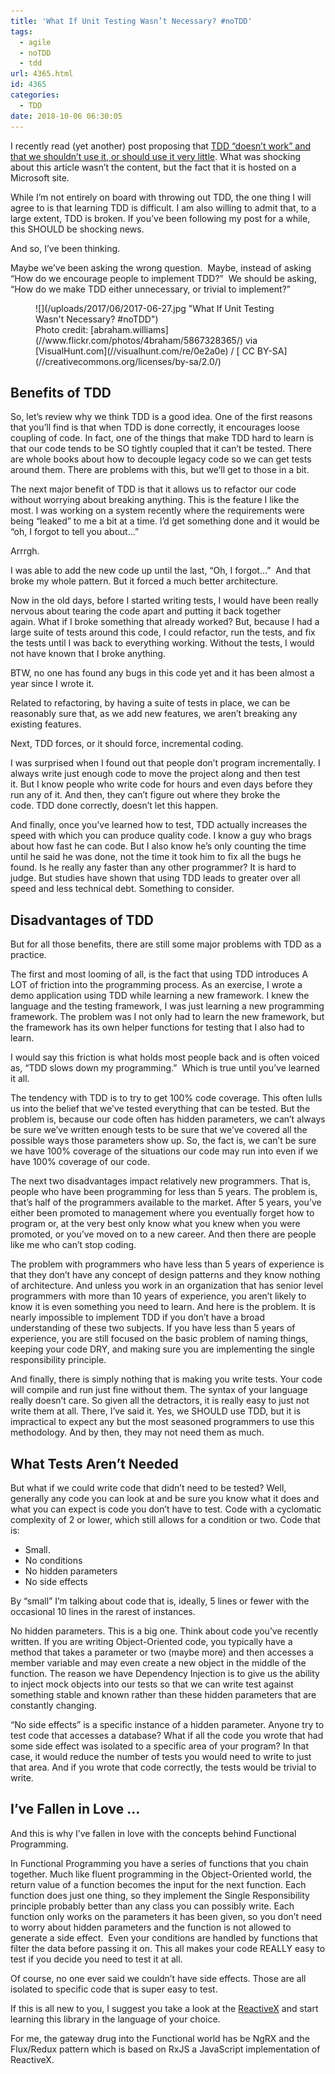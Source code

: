 ```yaml
---
title: 'What If Unit Testing Wasn’t Necessary? #noTDD'
tags:
  - agile
  - noTDD
  - tdd
url: 4365.html
id: 4365
categories:
  - TDD
date: 2018-10-06 06:30:05
---
```


I recently read (yet another) post proposing that [TDD “doesn’t work” and that we shouldn’t use it, or should use it very little](//blogs.msdn.microsoft.com/ericgu/2017/06/22/notdd/). What was shocking about this article wasn’t the content, but the fact that it is hosted on a Microsoft site.

While I’m not entirely on board with throwing out TDD, the one thing I will agree to is that learning TDD is difficult. I am also willing to admit that, to a large extent, TDD is broken. If you’ve been following my post for a while, this SHOULD be shocking news.

And so, I’ve been thinking.

Maybe we’ve been asking the wrong question.  Maybe, instead of asking “How do we encourage people to implement TDD?”  We should be asking, “How do we make TDD either unnecessary, or trivial to implement?”
<figure>![](/uploads/2017/06/2017-06-27.jpg "What If Unit Testing Wasn't Necessary? #noTDD")<figcaption>Photo credit: [abraham.williams](//www.flickr.com/photos/4braham/5867328365/) via [VisualHunt.com](//visualhunt.com/re/0e2a0e) / [ CC BY-SA](//creativecommons.org/licenses/by-sa/2.0/)</figcaption></figure>

<!-- more -->

Benefits of TDD
---------------

So, let’s review why we think TDD is a good idea. One of the first reasons that you’ll find is that when TDD is done correctly, it encourages loose coupling of code. In fact, one of the things that make TDD hard to learn is that our code tends to be SO tightly coupled that it can’t be tested. There are whole books about how to decouple legacy code so we can get tests around them. There are problems with this, but we’ll get to those in a bit.

The next major benefit of TDD is that it allows us to refactor our code without worrying about breaking anything. This is the feature I like the most. I was working on a system recently where the requirements were being “leaked” to me a bit at a time. I’d get something done and it would be “oh, I forgot to tell you about…”  

Arrrgh.

I was able to add the new code up until the last, “Oh, I forgot…”  And that broke my whole pattern. But it forced a much better architecture.

Now in the old days, before I started writing tests, I would have been really nervous about tearing the code apart and putting it back together again. What if I broke something that already worked? But, because I had a large suite of tests around this code, I could refactor, run the tests, and fix the tests until I was back to everything working. Without the tests, I would not have known that I broke anything.

BTW, no one has found any bugs in this code yet and it has been almost a year since I wrote it.

Related to refactoring, by having a suite of tests in place, we can be reasonably sure that, as we add new features, we aren’t breaking any existing features.

Next, TDD forces, or it should force, incremental coding.

I was surprised when I found out that people don’t program incrementally. I always write just enough code to move the project along and then test it. But I know people who write code for hours and even days before they run any of it. And then, they can’t figure out where they broke the code. TDD done correctly, doesn’t let this happen.

And finally, once you’ve learned how to test, TDD actually increases the speed with which you can produce quality code. I know a guy who brags about how fast he can code. But I also know he’s only counting the time until he said he was done, not the time it took him to fix all the bugs he found. Is he really any faster than any other programmer? It is hard to judge. But studies have shown that using TDD leads to greater over all speed and less technical debt. Something to consider.

Disadvantages of TDD
--------------------

But for all those benefits, there are still some major problems with TDD as a practice. 

The first and most looming of all, is the fact that using TDD introduces A LOT of friction into the programming process. As an exercise, I wrote a demo application using TDD while learning a new framework. I knew the language and the testing framework, I was just learning a new programming framework. The problem was I not only had to learn the new framework, but the framework has its own helper functions for testing that I also had to learn.

I would say this friction is what holds most people back and is often voiced as, “TDD slows down my programming.”  Which is true until you’ve learned it all.

The tendency with TDD is to try to get 100% code coverage. This often lulls us into the belief that we’ve tested everything that can be tested. But the problem is, because our code often has hidden parameters, we can’t always be sure we’ve written enough tests to be sure that we’ve covered all the possible ways those parameters show up. So, the fact is, we can’t be sure we have 100% coverage of the situations our code may run into even if we have 100% coverage of our code.

The next two disadvantages impact relatively new programmers. That is, people who have been programming for less than 5 years. The problem is, that’s half of the programmers available to the market. After 5 years, you’ve either been promoted to management where you eventually forget how to program or, at the very best only know what you knew when you were promoted, or you’ve moved on to a new career. And then there are people like me who can’t stop coding.

The problem with programmers who have less than 5 years of experience is that they don’t have any concept of design patterns and they know nothing of architecture. And unless you work in an organization that has senior level programmers with more than 10 years of experience, you aren’t likely to know it is even something you need to learn. And here is the problem. It is nearly impossible to implement TDD if you don’t have a broad understanding of these two subjects. If you have less than 5 years of experience, you are still focused on the basic problem of naming things, keeping your code DRY, and making sure you are implementing the single responsibility principle.

And finally, there is simply nothing that is making you write tests. Your code will compile and run just fine without them. The syntax of your language really doesn’t care. So given all the detractors, it is really easy to just not write them at all. There, I’ve said it. Yes, we SHOULD use TDD, but it is impractical to expect any but the most seasoned programmers to use this methodology. And by then, they may not need them as much.

What Tests Aren’t Needed
------------------------

But what if we could write code that didn’t need to be tested? Well, generally any code you can look at and be sure you know what it does and what you can expect is code you don’t have to test. Code with a cyclomatic complexity of 2 or lower, which still allows for a condition or two. Code that is:

*   Small.
*   No conditions
*   No hidden parameters
*   No side effects

By “small” I’m talking about code that is, ideally, 5 lines or fewer with the occasional 10 lines in the rarest of instances. 

No hidden parameters. This is a big one. Think about code you’ve recently written. If you are writing Object-Oriented code, you typically have a method that takes a parameter or two (maybe more) and then accesses a member variable and may even create a new object in the middle of the function. The reason we have Dependency Injection is to give us the ability to inject mock objects into our tests so that we can write test against something stable and known rather than these hidden parameters that are constantly changing. 

“No side effects” is a specific instance of a hidden parameter. Anyone try to test code that accesses a database? What if all the code you wrote that had some side effect was isolated to a specific area of your program? In that case, it would reduce the number of tests you would need to write to just that area. And if you wrote that code correctly, the tests would be trivial to write.

I’ve Fallen in Love …
---------------------

And this is why I’ve fallen in love with the concepts behind Functional Programming.

In Functional Programming you have a series of functions that you chain together. Much like fluent programming in the Object-Oriented world, the return value of a function becomes the input for the next function. Each function does just one thing, so they implement the Single Responsibility principle probably better than any class you can possibly write. Each function only works on the parameters it has been given, so you don’t need to worry about hidden parameters and the function is not allowed to generate a side effect.  Even your conditions are handled by functions that filter the data before passing it on. This all makes your code REALLY easy to test if you decide you need to test it at all.

Of course, no one ever said we couldn’t have side effects. Those are all isolated to specific code that is super easy to test.

If this is all new to you, I suggest you take a look at the [ReactiveX](//reactivex.io/) and start learning this library in the language of your choice.

For me, the gateway drug into the Functional world has be NgRX and the Flux/Redux pattern which is based on RxJS a JavaScript implementation of ReactiveX.
